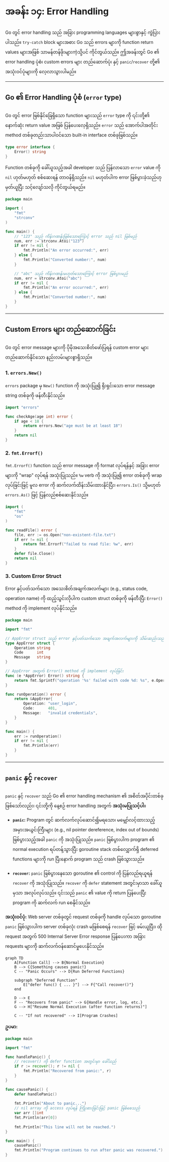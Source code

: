 # အခန်း ၁၄: Error Handling

Go တွင် error handling သည် အခြား programming languages များစွာနှင့် ကွဲပြားပါသည်။ `try-catch` block များအစား Go သည် errors များကို function return values များအဖြစ် သာမန်တန်ဖိုးများကဲ့သို့ပင် ကိုင်တွယ်သည်။ ဤအခန်းတွင် Go ၏ error handling ပုံစံ၊ custom errors များ တည်ဆောက်ပုံ၊ နှင့် `panic`/`recover` တို့၏ အသုံးဝင်ပုံများကို လေ့လာသွားပါမည်။

---

## Go ၏ Error Handling ပုံစံ (`error` type)

Go တွင် error ဖြစ်နိုင်ခြေရှိသော function များသည် `error` type ကို ၎င်းတို့၏ နောက်ဆုံး return value အဖြစ် ပြန်ပေးလေ့ရှိသည်။ `error` သည် အောက်ပါအတိုင်း method တစ်ခုတည်းသာပါဝင်သော built-in interface တစ်ခုဖြစ်သည်။

```go
type error interface {
    Error() string
}
```

Function တစ်ခုကို ခေါ်ယူသည့်အခါ developer သည် ပြန်လာသော `error` value ကို `nil` ဟုတ်မဟုတ် စစ်ဆေးရန် တာဝန်ရှိသည်။ `nil` မဟုတ်ပါက error ဖြစ်ပွားခဲ့သည်ဟု မှတ်ယူပြီး သင့်လျော်သလို ကိုင်တွယ်ရမည်။

```go
package main

import (
    "fmt"
    "strconv"
)

func main() {
    // "123" သည် ကိန်းဂဏန်းဖြစ်သောကြောင့် error သည် nil ဖြစ်မည်
    num, err := strconv.Atoi("123")
    if err != nil {
        fmt.Println("An error occurred:", err)
    } else {
        fmt.Println("Converted number:", num)
    }

    // "abc" သည် ကိန်းဂဏန်းမဟုတ်သောကြောင့် error ဖြစ်ပွားမည်
    num, err = strconv.Atoi("abc")
    if err != nil {
        fmt.Println("An error occurred:", err)
    } else {
        fmt.Println("Converted number:", num)
    }
}
```

---

## Custom Errors များ တည်ဆောက်ခြင်း

Go တွင် error message များကို ပိုမိုအသေးစိတ်ဖော်ပြရန် custom error များ တည်ဆောက်နိုင်သော နည်းလမ်းများစွာရှိသည်။

### 1. `errors.New()`

`errors` package မှ `New()` function ကို အသုံးပြု၍ ရိုးရှင်းသော error message string တစ်ခုကို ဖန်တီးနိုင်သည်။

```go
import "errors"

func checkAge(age int) error {
    if age < 18 {
        return errors.New("age must be at least 18")
    }
    return nil
}
```

### 2. `fmt.Errorf()`

`fmt.Errorf()` function သည် error message ကို format လုပ်ရန်နှင့် အခြား error များကို "wrap" လုပ်ရန် အသုံးပြုသည်။ `%w` verb ကို အသုံးပြု၍ error တစ်ခုကို wrap လုပ်ခြင်းဖြင့် မူလ error ကို ဆက်လက်ထိန်းသိမ်းထားနိုင်ပြီး၊ `errors.Is()` သို့မဟုတ် `errors.As()` ဖြင့် ပြန်လည်စစ်ဆေးနိုင်သည်။

```go
import (
    "fmt"
    "os"
)

func readFile() error {
    file, err := os.Open("non-existent-file.txt")
    if err != nil {
        return fmt.Errorf("failed to read file: %w", err)
    }
    defer file.Close()
    return nil
}
```

### 3. Custom Error Struct

Error နှင့်ပတ်သက်သော အသေးစိတ်အချက်အလက်များ (e.g., status code, operation name) ကို ထည့်သွင်းလိုပါက custom struct တစ်ခုကို ဖန်တီးပြီး `Error()` method ကို implement လုပ်နိုင်သည်။

```go
package main

import "fmt"

// AppError struct သည် error နှင့်ပတ်သက်သော အချက်အလက်များကို သိမ်းဆည်းသည်
type AppError struct {
    Operation string
    Code      int
    Message   string
}

// AppError အတွက် Error() method ကို implement လုပ်ခြင်း
func (e *AppError) Error() string {
    return fmt.Sprintf("operation '%s' failed with code %d: %s", e.Operation, e.Code, e.Message)
}

func runOperation() error {
    return &AppError{
        Operation: "user_login",
        Code:      401,
        Message:   "invalid credentials",
    }
}

func main() {
    err := runOperation()
    if err != nil {
        fmt.Println(err)
    }
}
```

---

## `panic` နှင့် `recover`

`panic` နှင့် `recover` သည် Go ၏ error handling mechanism ၏ အစိတ်အပိုင်းတစ်ခုဖြစ်သော်လည်း၊ ၎င်းတို့ကို နေ့စဉ် error handling အတွက် **အသုံးမပြုသင့်ပါ**။

*   **`panic`:** Program တွင် ဆက်လက်လုပ်ဆောင်၍မရသော၊ မမျှော်လင့်ထားသည့် အမှားအယွင်းကြီးများ (e.g., nil pointer dereference, index out of bounds) ဖြစ်ပွားသည့်အခါ `panic` ကို အသုံးပြုသည်။ `panic` ဖြစ်ပွားပါက program ၏ normal execution ရပ်တန့်သွားပြီး goroutine stack တစ်လျှောက်ရှိ deferred functions များကို run ပြီးနောက် program သည် crash ဖြစ်သွားသည်။

*   **`recover`:** `panic` ဖြစ်ပွားနေသော goroutine ၏ control ကို ပြန်လည်ရယူရန် `recover` ကို အသုံးပြုသည်။ `recover` ကို `defer` statement အတွင်းမှာသာ ခေါ်ယူမှသာ အလုပ်လုပ်သည်။ ၎င်းသည် `panic` ၏ value ကို return ပြန်ပေးပြီး program ကို ဆက်လက် run စေနိုင်သည်။

**အသုံးဝင်ပုံ:** Web server တစ်ခုတွင် request တစ်ခုကို handle လုပ်သော goroutine `panic` ဖြစ်သွားပါက server တစ်ခုလုံး crash မဖြစ်စေရန် `recover` ဖြင့် ဖမ်းယူပြီး၊ ထို request အတွက် 500 Internal Server Error response ပြန်ပေးကာ အခြား requests များကို ဆက်လက်ဝန်ဆောင်မှုပေးနိုင်သည်။

```mermaid
graph TD
    A[Function Call] --> B{Normal Execution}
    B --> C{Something causes panic!}
    C -- "Panic Occurs" --> D{Run Deferred Functions}
    
    subgraph "Deferred Function"
        E["defer func() { ... }"] --> F{"Call recover()"}
    end

    D --> E
    F -- "Recovers from panic" --> G{Handle error, log, etc.}
    G --> H["Resume Normal Execution (after function returns)"]

    C -- "If not recovered" --> I[Program Crashes]
```

**ဥပမာ:**

```go
package main

import "fmt"

func handlePanic() {
    // recover() ကို defer function အတွင်းမှာ ခေါ်သည်
    if r := recover(); r != nil {
        fmt.Println("Recovered from panic:", r)
    }
}

func causePanic() {
    defer handlePanic()
    
    fmt.Println("About to panic...")
    // nil array ကို access လုပ်ရန် ကြိုးစားခြင်းဖြင့် panic ဖြစ်စေသည်
    var arr []int
    fmt.Println(arr[0]) 
    
    fmt.Println("This line will not be reached.")
}

func main() {
    causePanic()
    fmt.Println("Program continues to run after panic was recovered.")
}
```